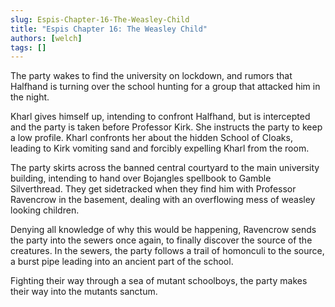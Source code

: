 ```yaml
---
slug: Espis-Chapter-16-The-Weasley-Child
title: "Espis Chapter 16: The Weasley Child"
authors: [welch]
tags: []
---
```


The party wakes to find the university on lockdown, and rumors that Halfhand is turning over the school hunting for a group that attacked him in the night.

<!--truncate-->
 
Kharl gives himself up, intending to confront Halfhand, but is intercepted and the party is taken before Professor Kirk. She instructs the party to keep a low profile. Kharl confronts her about the hidden School of Cloaks, leading to Kirk vomiting sand and forcibly expelling Kharl from the room.
 
The party skirts across the banned central courtyard to the main university building, intending to hand over Bojangles spellbook to Gamble Silverthread. They get sidetracked when they find him with Professor Ravencrow in the basement, dealing with an overflowing mess of weasley looking children.
 
Denying all knowledge of why this would be happening, Ravencrow sends the party into the sewers once again, to finally discover the source of the creatures. In the sewers, the party follows a trail of homonculi to the source, a burst pipe leading into an ancient part of the school.
 
Fighting their way through a sea of mutant schoolboys, the party makes their way into the mutants sanctum.